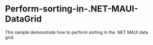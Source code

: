 # Perform-sorting-in-.NET-MAUI-DataGrid
This sample demonstrate how to perform sorting in the .NET MAUI data grid.
